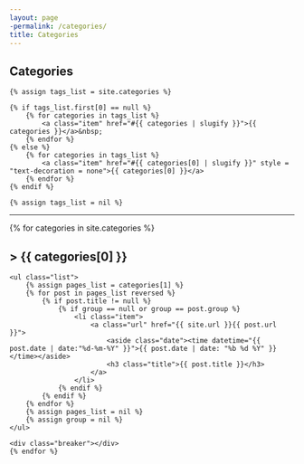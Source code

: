 ```yaml
---
layout: page
-permalink: /categories/
title: Categories
---
```


<section class="list">
    <h1 class="title">Categories</h1>

    {% assign tags_list = site.categories %}

    {% if tags_list.first[0] == null %}
        {% for categories in tags_list %}
            <a class="item" href="#{{ categories | slugify }}">{{ categories }}</a>&nbsp;
        {% endfor %}
    {% else %}
        {% for categories in tags_list %}
            <a class="item" href="#{{ categories[0] | slugify }}" style = "text-decoration = none">{{ categories[0] }}</a>
        {% endfor %}
    {% endif %}

    {% assign tags_list = nil %}
</section>

<hr>

<section class="tag-list">
    {% for categories in site.categories  %}
    <h2 class="title" id="{{ categories[0] | slugify }}">> {{ categories[0] }}</h2>

    <ul class="list">
        {% assign pages_list = categories[1] %}
        {% for post in pages_list reversed %}
            {% if post.title != null %}
                {% if group == null or group == post.group %}
                    <li class="item">
                        <a class="url" href="{{ site.url }}{{ post.url }}">
                            <aside class="date"><time datetime="{{ post.date | date:"%d-%m-%Y" }}">{{ post.date | date: "%b %d %Y" }}</time></aside>
                            <h3 class="title">{{ post.title }}</h3>
                        </a>
                    </li>
                {% endif %}
            {% endif %}
        {% endfor %}
        {% assign pages_list = nil %}
        {% assign group = nil %}
    </ul>

    <div class="breaker"></div>
    {% endfor %}
</section>
